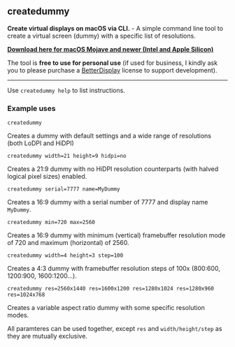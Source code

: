 ## createdummy

**Create virtual displays on macOS via CLI.** - A simple command line tool to create a virtual screen (dummy) with a specific list of resolutions.

**[Download here for macOS Mojave and newer (Intel and Apple Silicon)](https://github.com/waydabber/createdummy/releases/download/v1.1.0/createdummy-v1.1.0.zip)**

The tool is **free to use for personal use** (if used for business, I kindly ask you to please purchase a [BetterDisplay](https://github.com/waydabber/BetterDisplay) license to support development).

---

Use `createdummy help` to list instructions.

### Example uses

`createdummy`

Creates a dummy with default settings and a wide range of resolutions (both LoDPI and HiDPI)

`createdummy width=21 height=9 hidpi=no`

Creates a 21:9 dummy with no HiDPI resolution counterparts (with halved logical pixel sizes) enabled.

`createdummy serial=7777 name=MyDummy`

Creates a 16:9 dummy with a serial number of 7777 and display name `MyDummy`.

`createdummy min=720 max=2560`

Creates a 16:9 dummy with minimum (vertical) framebuffer resolution mode of 720 and maximum (horizontal) of 2560.

`createdummy width=4 height=3 step=100`

Creates a 4:3 dummy with framebuffer resolution steps of 100x (800:600, 1200:900, 1600:1200...).

`createdummy res=2560x1440 res=1600x1200 res=1280x1024 res=1280x960 res=1024x768`

Creates a variable aspect ratio dummy with some specific resolution modes.

All paramteres can be used together, except `res` and `width/height/step` as they are mutually exclusive.
